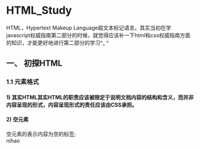 # HTML_Study

  HTML，Hypertext Makeup Language超文本标记语言。其实当初在学javascript权威指南第二部分的时候，就觉得应该补一下html和css权威指南方面的知识，才能更好地进行第二部分的学习^_ ^

## 一、	初探HTML
### 1.1	元素格式
#### 1)	其实HTML其实HTML的职责应该被限定于说明文档内容的结构和含义，而并非内容呈现的形式，内容呈现形式的责任应该由CSS承担。 
#### 2)	空元素
空元素的表示内容为空的标签;  
nihao

